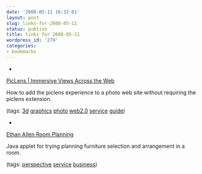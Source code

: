 ```yaml
---
date: '2008-05-11 16:32:01'
layout: post
slug: links-for-2008-05-11
status: publish
title: links for 2008-05-11
wordpress_id: '279'
categories:
- bookmarks
---
```



	
  * 
		

[PicLens | Immersive Views Across the Web](http://piclens.com/lite/webmasterguide.php)


		

How to add the piclens experience to a photo web site without requiring the piclens extension.


		

(tags: [3d](http://del.icio.us/eob/3d) [graphics](http://del.icio.us/eob/graphics) [photo](http://del.icio.us/eob/photo) [web2.0](http://del.icio.us/eob/web2.0) [service](http://del.icio.us/eob/service) [guide](http://del.icio.us/eob/guide))


	

	
  * 
		

[Ethan Allen Room Planning](http://www2.ethanallen.com/roomplanner/rpmain.asp)


		

Java applet for trying planning furniture selection and arrangement in a room.


		

(tags: [perspective](http://del.icio.us/eob/perspective) [service](http://del.icio.us/eob/service) [business](http://del.icio.us/eob/business))


	



